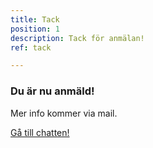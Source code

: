 ```yaml
---
title: Tack
position: 1
description: Tack för anmälan!
ref: tack

---
```

### Du är nu anmäld!

Mer info kommer via mail.

<a href="https://chat.civictech.se" style="button">Gå till chatten!</a>